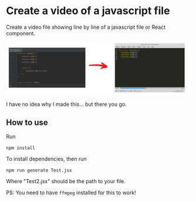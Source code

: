 # Create a video of a javascript file

Create a video file showing line by line of a javascript file or React component.

![ScreenShot](https://raw.githubusercontent.com/blopa/code-video-creator/main/image.png)

I have no idea why I made this... but there you go.

## How to use
Run
```shell
npm install
```

To install dependencies, then run

```shell
npm run generate Test.jsx
```

Where "Test2.jsx" should be the path to your file.

PS: You need to have `ffmpeg` installed for this to work!
